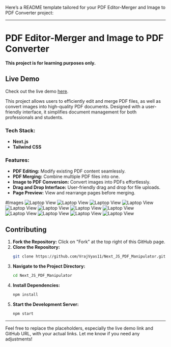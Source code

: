 Here’s a README template tailored for your PDF Editor-Merger and Image to PDF Converter project:

---

# PDF Editor-Merger and Image to PDF Converter

**This project is for learning purposes only.**

## Live Demo

Check out the live demo [here](https://next-js-pdf-manipulator.onrender.com/).


This project allows users to efficiently edit and merge PDF files, as well as convert images into high-quality PDF documents. Designed with a user-friendly interface, it simplifies document management for both professionals and students.

### Tech Stack:
- **Next.js**
- **Tailwind CSS**

### Features:
- **PDF Editing:** Modify existing PDF content seamlessly.
- **PDF Merging:** Combine multiple PDF files into one.
- **Image to PDF Conversion:** Convert images into PDFs effortlessly.
- **Drag and Drop Interface:** User-friendly drag and drop for file uploads.
- **Page Preview:** View and rearrange pages before merging.


#Images
![Laptop View](./livedemoimages/1.png)
![Laptop View](./livedemoimages/2.png)
![Laptop View](./livedemoimages/3.png)
![Laptop View](./livedemoimages/4.png)
![Laptop View](./livedemoimages/5.png)
![Laptop View](./livedemoimages/6.png)
![Laptop View](./livedemoimages/7.png)
![Laptop View](./livedemoimages/8.png)
![Laptop View](./livedemoimages/9.png)
![Laptop View](./livedemoimages/10.png)
![Laptop View](./livedemoimages/11.png)
![Laptop View](./livedemoimages/12.png)
## Contributing

1. **Fork the Repository:** Click on "Fork" at the top right of this GitHub page.
2. **Clone the Repository:**
   ```bash
   git clone https://github.com/VrajVyas11/Next_JS_PDF_Manipulator.git
   ```
3. **Navigate to the Project Directory:**
   ```bash
   cd Next_JS_PDF_Manipulator
   ```
4. **Install Dependencies:**
   ```bash
   npm install
   ```
5. **Start the Development Server:**
   ```bash
   npm start
   ```

---

Feel free to replace the placeholders, especially the live demo link and GitHub URL, with your actual links. Let me know if you need any adjustments!
